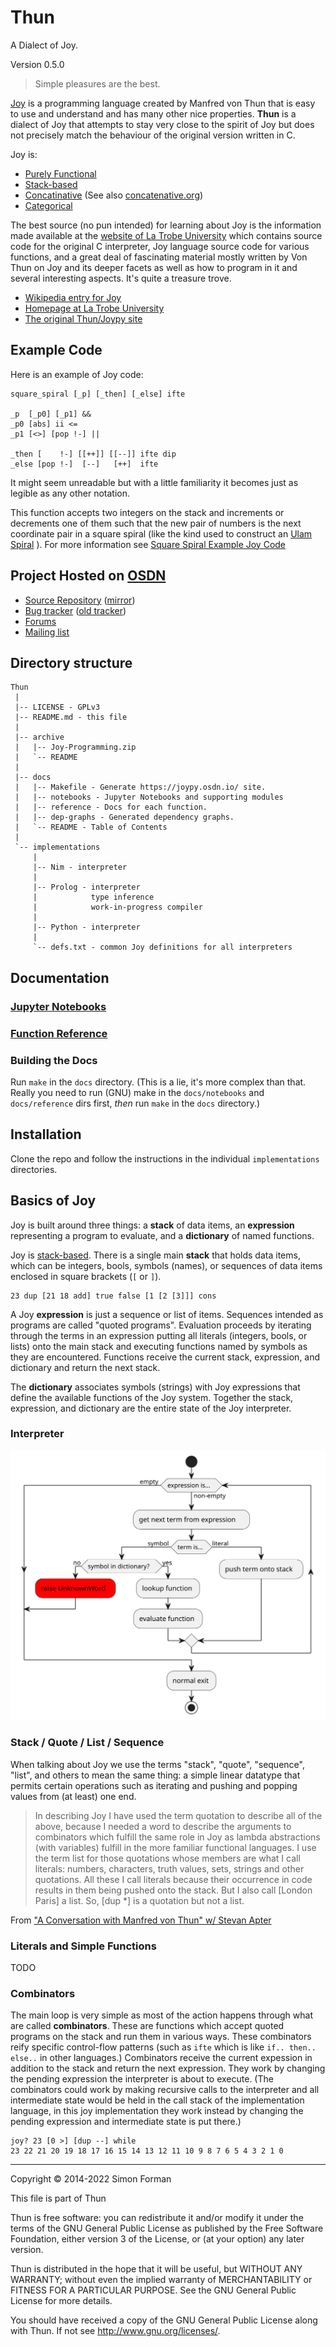 # Thun

A Dialect of Joy.

Version 0.5.0

> Simple pleasures are the best.

[Joy](https://en.wikipedia.org/wiki/Joy_%28programming_language%29)
is a programming language created by Manfred von Thun that is easy to
use and understand and has many other nice properties.
**Thun** is a dialect of Joy that attempts to stay very close to
the spirit of Joy but does not precisely match the behaviour of the
original version written in C.

Joy is:

* [Purely Functional](https://en.wikipedia.org/wiki/Purely_functional_programming)
* [Stack-based](https://en.wikipedia.org/wiki/Stack-oriented_programming_language)
* [Concatinative](https://en.wikipedia.org/wiki/Concatenative_programming_language)
  (See also [concatenative.org](http://www.concatenative.org/wiki/view/Concatenative%20language))
* [Categorical](https://joypy.osdn.io/notebooks/Categorical.html)

The best source (no pun intended) for learning about Joy is the
information made available at the
[website of La Trobe University](http://www.latrobe.edu.au/humanities/research/research-projects/past-projects/joy-programming-language)
which contains source code for the original C interpreter, Joy language source code for various functions,
and a great deal of fascinating material mostly written by Von Thun on
Joy and its deeper facets as well as how to program in it and several
interesting aspects.  It's quite a treasure trove.

* [Wikipedia entry for Joy](https://en.wikipedia.org/wiki/Joy_%28programming_language%29)
* [Homepage at La Trobe University](http://www.latrobe.edu.au/humanities/research/research-projects/past-projects/joy-programming-language)
* [The original Thun/Joypy site](https://web.archive.org/web/20220411010035/https://joypy.osdn.io/)


## Example Code

Here is an example of Joy code:

    square_spiral [_p] [_then] [_else] ifte

    _p  [_p0] [_p1] &&
    _p0 [abs] ii <=
    _p1 [<>] [pop !-] ||

    _then [    !-] [[++]] [[--]] ifte dip
    _else [pop !-]  [--]   [++]  ifte

It might seem unreadable but with a little familiarity it becomes just as legible as any other notation.

This function accepts two integers on the stack and increments or
decrements one of them such that the new pair of numbers is the next
coordinate pair in a square spiral (like the kind used to construct an
[Ulam Spiral](https://en.wikipedia.org/wiki/Ulam_spiral)
).  For more information see [Square Spiral Example Joy Code](/notebooks/Square_Spiral.html)


## Project Hosted on [OSDN](https://osdn.net/projects/joypy/)

* [Source Repository](https://osdn.net/projects/joypy/scm/git/Thun/)
  ([mirror](https://github.com/calroc/Thun))
* [Bug tracker](https://todo.sr.ht/~sforman/thun-der)
  ([old tracker](https://osdn.net/projects/joypy/ticket/))
* [Forums](https://osdn.net/projects/joypy/forums/)
* [Mailing list](https://osdn.net/projects/joypy/lists/)


## Directory structure

    Thun
     |
     |-- LICENSE - GPLv3
     |-- README.md - this file
     |
     |-- archive
     |   |-- Joy-Programming.zip
     |   `-- README
     |
     |-- docs
     |   |-- Makefile - Generate https://joypy.osdn.io/ site.
     |   |-- notebooks - Jupyter Notebooks and supporting modules
     |   |-- reference - Docs for each function.
     |   |-- dep-graphs - Generated dependency graphs.
     |   `-- README - Table of Contents
     |
     `-- implementations
         |
         |-- Nim - interpreter
         |
         |-- Prolog - interpreter
         |            type inference
         |            work-in-progress compiler
         |
         |-- Python - interpreter
         |
         `-- defs.txt - common Joy definitions for all interpreters


## Documentation

### [Jupyter Notebooks](/notebooks/index.html)

### [Function Reference](/FuncRef.html)

### Building the Docs

Run `make` in the `docs` directory.  (This is a lie, it's more complex than
that.  Really you need to run (GNU) make in the `docs/notebooks` and
`docs/reference` dirs first, _then_ run `make` in the `docs` directory.)


## Installation

Clone the repo and follow the instructions in the individual `implementations` directories.


## Basics of Joy

Joy is built around three things: a __stack__ of data items, an __expression__
representing a program to evaluate, and a __dictionary__ of named functions.

Joy is [stack-based](https://en.wikipedia.org/wiki/Stack-oriented_programming_language).
There is a single main __stack__ that holds data items, which can be integers, bools,
symbols (names), or sequences of data items enclosed in square brackets (`[` or `]`).

    23 dup [21 18 add] true false [1 [2 [3]]] cons

A Joy __expression__ is just a sequence or list of items.  Sequences
intended as programs are called "quoted programs".  Evaluation proceeds
by iterating through the terms in an expression putting all literals (integers, bools, or lists)
onto the main stack and executing functions named by symbols as they are encountered.
Functions receive the current stack, expression, and dictionary and return the next stack.

The __dictionary__ associates symbols (strings) with Joy expressions that define the
available functions of the Joy system.  Together the stack, expression, and dictionary
are the entire state of the Joy interpreter.

### Interpreter

![joy_interpreter_flowchart.svg](/joy_interpreter_flowchart.svg)


### Stack / Quote / List / Sequence

When talking about Joy we use the terms "stack", "quote", "sequence",
"list", and others to mean the same thing: a simple linear datatype that
permits certain operations such as iterating and pushing and popping
values from (at least) one end.

> In describing Joy I have used the term quotation to describe all of the
> above, because I needed a word to describe the arguments to combinators
> which fulfill the same role in Joy as lambda abstractions (with
> variables) fulfill in the more familiar functional languages. I use the
> term list for those quotations whose members are what I call literals:
> numbers, characters, truth values, sets, strings and other quotations.
> All these I call literals because their occurrence in code results in
> them being pushed onto the stack. But I also call [London Paris] a list.
> So, [dup *] is a quotation but not a list.

From ["A Conversation with Manfred von Thun" w/ Stevan Apter](http://archive.vector.org.uk/art10000350)




### Literals and Simple Functions

TODO


### Combinators

The main loop is very simple as most of the action happens through what
are called __combinators__. These are functions which accept quoted programs on the
stack and run them in various ways.  These combinators reify specific
control-flow patterns (such as `ifte` which is like `if.. then.. else..` in other
languages.)  Combinators receive the current
expession in addition to the stack and return the next expression.  They
work by changing the pending expression the interpreter is about to
execute.  (The combinators could work by making recursive calls to the
interpreter and all intermediate state would be held in the call stack of
the implementation language, in this joy implementation they work instead
by changing the pending expression and intermediate state is put there.)

    joy? 23 [0 >] [dup --] while
    23 22 21 20 19 18 17 16 15 14 13 12 11 10 9 8 7 6 5 4 3 2 1 0



--------------------------------------------------

Copyright © 2014-2022 Simon Forman

This file is part of Thun

Thun is free software: you can redistribute it and/or modify it under the
terms of the GNU General Public License as published by the Free Software
Foundation, either version 3 of the License, or (at your option) any
later version.

Thun is distributed in the hope that it will be useful, but WITHOUT ANY
WARRANTY; without even the implied warranty of MERCHANTABILITY or FITNESS
FOR A PARTICULAR PURPOSE.  See the GNU General Public License for more
details.

You should have received a copy of the GNU General Public License along
with Thun.  If not see <http://www.gnu.org/licenses/>.

